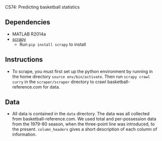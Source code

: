 CS74: Predicting basketball statistics

Dependencies
------------
- MATLAB R2014a
- [scrapy](http://scrapy.org/)
    * Run `pip install scrapy` to install


Instructions
------------
- To scrape, you must first set up the python environment by running in the home directory `source env/bin/activate`. Then run `scrapy crawl curry` in the `scraper/scraper` directory to crawl basketball-reference.com for data.


Data
----
- All data is contained in the `data` directory. The data was all collected from basketball-reference.com. We used total and per-possession data from the 1979-80 season, when the three-point line was introduced, to the present. `column_headers` gives a short description of each column of information.
